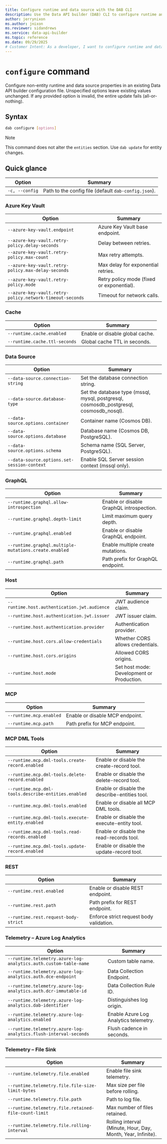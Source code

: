 ```yaml
---
title: Configure runtime and data source with the DAB CLI
description: Use the Data API builder (DAB) CLI to configure runtime and data source settings in your API configuration file.
author: jerrynixon
ms.author: jnixon
ms.reviewer: sidandrews
ms.service: data-api-builder
ms.topic: reference
ms.date: 09/29/2025
# Customer Intent: As a developer, I want to configure runtime and data source settings in Data API builder, so that my API runs correctly.
---
```


# `configure` command

Configure non-entity runtime and data source properties in an existing Data API builder configuration file.
Unspecified options leave existing values unchanged. If any provided option is invalid, the entire update fails (all-or-nothing).

## Syntax

```bash
dab configure [options]
```

> [!NOTE]
> This command does not alter the `entities` section. Use `dab update` for entity changes.

## Quick glance

| Option         | Summary                                              |
| -------------- | ---------------------------------------------------- |
| `-c, --config` | Path to the config file (default `dab-config.json`). |

### Azure Key Vault

| Option                                                   | Summary                                   |
| -------------------------------------------------------- | ----------------------------------------- |
| `--azure-key-vault.endpoint`                             | Azure Key Vault base endpoint.            |
| `--azure-key-vault.retry-policy.delay-seconds`           | Delay between retries.                    |
| `--azure-key-vault.retry-policy.max-count`               | Max retry attempts.                       |
| `--azure-key-vault.retry-policy.max-delay-seconds`       | Max delay for exponential retries.        |
| `--azure-key-vault.retry-policy.mode`                    | Retry policy mode (fixed or exponential). |
| `--azure-key-vault.retry-policy.network-timeout-seconds` | Timeout for network calls.                |

### Cache

| Option                        | Summary                         |
| ----------------------------- | ------------------------------- |
| `--runtime.cache.enabled`     | Enable or disable global cache. |
| `--runtime.cache.ttl-seconds` | Global cache TTL in seconds.    |

### Data Source

| Option                                      | Summary                                                                                |
| ------------------------------------------- | -------------------------------------------------------------------------------------- |
| `--data-source.connection-string`           | Set the database connection string.                                                    |
| `--data-source.database-type`               | Set the database type (mssql, mysql, postgresql, cosmosdb_postgresql, cosmosdb_nosql). |
| `--data-source.options.container`           | Container name (Cosmos DB).                                                            |
| `--data-source.options.database`            | Database name (Cosmos DB, PostgreSQL).                                                 |
| `--data-source.options.schema`              | Schema name (SQL Server, PostgreSQL).                                                  |
| `--data-source.options.set-session-context` | Enable SQL Server session context (mssql only).                                        |

### GraphQL

| Option                                                | Summary                                  |
| ----------------------------------------------------- | ---------------------------------------- |
| `--runtime.graphql.allow-introspection`               | Enable or disable GraphQL introspection. |
| `--runtime.graphql.depth-limit`                       | Limit maximum query depth.               |
| `--runtime.graphql.enabled`                           | Enable or disable GraphQL endpoint.      |
| `--runtime.graphql.multiple-mutations.create.enabled` | Enable multiple create mutations.        |
| `--runtime.graphql.path`                              | Path prefix for GraphQL endpoint.        |

### Host

| Option                                       | Summary                                   |
| -------------------------------------------- | ----------------------------------------- |
| `--runtime.host.authentication.jwt.audience` | JWT audience claim.                       |
| `--runtime.host.authentication.jwt.issuer`   | JWT issuer claim.                         |
| `--runtime.host.authentication.provider`     | Authentication provider.                  |
| `--runtime.host.cors.allow-credentials`      | Whether CORS allows credentials.          |
| `--runtime.host.cors.origins`                | Allowed CORS origins.                     |
| `--runtime.host.mode`                        | Set host mode: Development or Production. |

### MCP

| Option                  | Summary                         |
| ----------------------- | ------------------------------- |
| `--runtime.mcp.enabled` | Enable or disable MCP endpoint. |
| `--runtime.mcp.path`    | Path prefix for MCP endpoint.   |

### MCP DML Tools

| Option                                              | Summary                                       |
| --------------------------------------------------- | --------------------------------------------- |
| `--runtime.mcp.dml-tools.create-record.enabled`     | Enable or disable the create-record tool.     |
| `--runtime.mcp.dml-tools.delete-record.enabled`     | Enable or disable the delete-record tool.     |
| `--runtime.mcp.dml-tools.describe-entities.enabled` | Enable or disable the describe-entities tool. |
| `--runtime.mcp.dml-tools.enabled`                   | Enable or disable all MCP DML tools.          |
| `--runtime.mcp.dml-tools.execute-entity.enabled`    | Enable or disable the execute-entity tool.    |
| `--runtime.mcp.dml-tools.read-records.enabled`      | Enable or disable the read-records tool.      |
| `--runtime.mcp.dml-tools.update-record.enabled`     | Enable or disable the update-record tool.     |

### REST

| Option                               | Summary                                 |
| ------------------------------------ | --------------------------------------- |
| `--runtime.rest.enabled`             | Enable or disable REST endpoint.        |
| `--runtime.rest.path`                | Path prefix for REST endpoint.          |
| `--runtime.rest.request-body-strict` | Enforce strict request body validation. |

### Telemetry – Azure Log Analytics

| Option                                                           | Summary                               |
| ---------------------------------------------------------------- | ------------------------------------- |
| `--runtime.telemetry.azure-log-analytics.auth.custom-table-name` | Custom table name.                    |
| `--runtime.telemetry.azure-log-analytics.auth.dce-endpoint`      | Data Collection Endpoint.             |
| `--runtime.telemetry.azure-log-analytics.auth.dcr-immutable-id`  | Data Collection Rule ID.              |
| `--runtime.telemetry.azure-log-analytics.dab-identifier`         | Distinguishes log origin.             |
| `--runtime.telemetry.azure-log-analytics.enabled`                | Enable Azure Log Analytics telemetry. |
| `--runtime.telemetry.azure-log-analytics.flush-interval-seconds` | Flush cadence in seconds.             |

### Telemetry – File Sink

| Option                                               | Summary                                                      |
| ---------------------------------------------------- | ------------------------------------------------------------ |
| `--runtime.telemetry.file.enabled`                   | Enable file sink telemetry.                                  |
| `--runtime.telemetry.file.file-size-limit-bytes`     | Max size per file before rolling.                            |
| `--runtime.telemetry.file.path`                      | Path to log file.                                            |
| `--runtime.telemetry.file.retained-file-count-limit` | Max number of files retained.                                |
| `--runtime.telemetry.file.rolling-interval`          | Rolling interval (Minute, Hour, Day, Month, Year, Infinite). |
